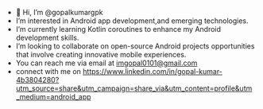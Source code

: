 - 👋 Hi, I’m @gopalkumargpk
-  I’m interested in Android app development,and emerging technologies.
-  I’m currently learning Kotlin coroutines to enhance my Android development skills.
- I’m looking to collaborate on open-source Android projects opportunities that involve creating innovative mobile experiences.
- You can reach me via email at imgopal0101@gmail.com
- connect with me on https://www.linkedin.com/in/gopal-kumar-4b3804280?utm_source=share&utm_campaign=share_via&utm_content=profile&utm_medium=android_app
